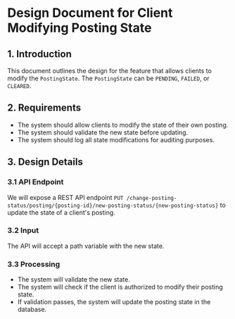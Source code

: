 # Design Document for Client Modifying Posting State

## 1. Introduction

This document outlines the design for the feature that allows clients to modify the `PostingState`.
The `PostingState` can be  `PENDING`, `FAILED`, or `CLEARED`.

## 2. Requirements

- The system should allow clients to modify the state of their own posting.
- The system should validate the new state before updating.
- The system should log all state modifications for auditing purposes.

## 3. Design Details

### 3.1 API Endpoint

We will expose a REST API
endpoint `PUT /change-posting-status/posting/{posting-id}/new-posting-status/{new-posting-status}` to update the state
of a client's posting.

### 3.2 Input

The API will accept a path variable with the new state.

### 3.3 Processing

- The system will validate the new state.
- The system will check if the client is authorized to modify their posting state.
- If validation passes, the system will update the posting state in the database.
